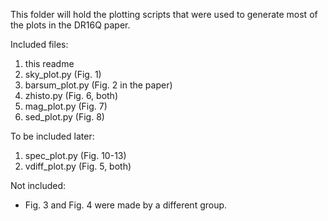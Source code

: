 This folder will hold the plotting scripts that were used to generate most of the plots in the DR16Q paper.

Included files:
1) this readme
2) sky_plot.py (Fig. 1)
3) barsum_plot.py (Fig. 2 in the paper)
4) zhisto.py (Fig. 6, both)
5) mag_plot.py (Fig. 7)
6) sed_plot.py (Fig. 8)

To be included later:
1) spec_plot.py (Fig. 10-13)
2) vdiff_plot.py (Fig. 5, both)

Not included:
- Fig. 3 and Fig. 4 were made by a different group.
